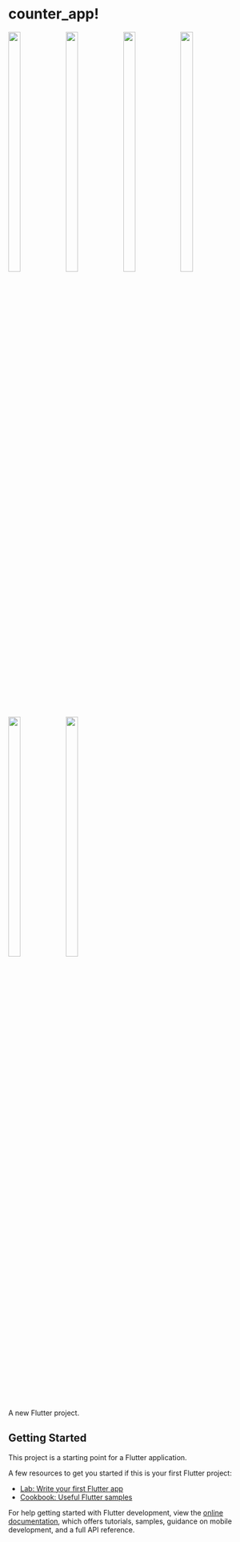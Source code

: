 # counter_app!

<p> <img src="https://github.com/Krupaparmar30/counter_app/assets/149374671/34fd497f-7c4c-4091-8d23-b7fd590f0ddb"width=22% height=35%>
      <img src="https://github.com/Krupaparmar30/counter_app/assets/149374671/70a209e7-8b27-4115-b7f2-4836075ef2ac"width=22% height=35%>
      <img src="https://github.com/Krupaparmar30/counter_app/assets/149374671/07888635-2593-45cd-bdda-4e4897cb9229"width=22% height=35%>
      <img src="https://github.com/Krupaparmar30/counter_app/assets/149374671/83bc174b-2d20-4d00-9d68-88a44d87a3eb"width=22% height=35%>
      <img src="https://github.com/Krupaparmar30/counter_app/assets/149374671/420b3c95-5460-428c-b3cc-6d7b40134ead"width=22% height=35%>
      <img src="https://github.com/Krupaparmar30/counter_app/assets/149374671/1bafcf95-8c30-4389-bf04-9016231ef400"width=22% height=35%>
</p>
A new Flutter project.


## Getting Started

This project is a starting point for a Flutter application.

A few resources to get you started if this is your first Flutter project:

- [Lab: Write your first Flutter app](https://docs.flutter.dev/get-started/codelab)
- [Cookbook: Useful Flutter samples](https://docs.flutter.dev/cookbook)

For help getting started with Flutter development, view the
[online documentation](https://docs.flutter.dev/), which offers tutorials,
samples, guidance on mobile development, and a full API reference.
